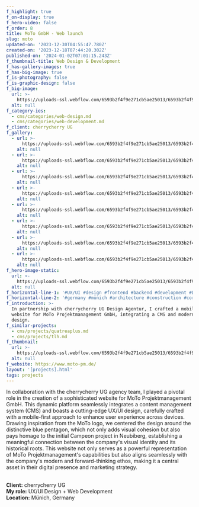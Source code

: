 ```yaml
---
f_highlight: true
f_on-display: true
f_hero-video: false
f_order: 8
title: MoTo GmbH - Web launch
slug: moto
updated-on: '2023-12-30T04:55:47.780Z'
created-on: '2023-12-18T07:44:20.302Z'
published-on: '2024-01-02T07:01:15.243Z'
f_thumbnail-title: Web Design & Development
f_has-gallery-images: true
f_has-big-image: true
f_is-photography: false
f_is-graphic-design: false
f_big-image:
  url: >-
    https://uploads-ssl.webflow.com/6593b2f4f9e271cb5ae25013/6593b2f4f9e271cb5ae251d0_moto-03.jpg
  alt: null
f_category-ies:
  - cms/categories/web-design.md
  - cms/categories/web-development.md
f_client: cherrycherry UG
f_gallery:
  - url: >-
      https://uploads-ssl.webflow.com/6593b2f4f9e271cb5ae25013/6593b2f4f9e271cb5ae251ce_moto-02.jpg
    alt: null
  - url: >-
      https://uploads-ssl.webflow.com/6593b2f4f9e271cb5ae25013/6593b2f4f9e271cb5ae251cd_moto-06.jpg
    alt: null
  - url: >-
      https://uploads-ssl.webflow.com/6593b2f4f9e271cb5ae25013/6593b2f4f9e271cb5ae251c8_d2d15970-9fd4-4b26-ba81-93d8d0118146.jpg
    alt: null
  - url: >-
      https://uploads-ssl.webflow.com/6593b2f4f9e271cb5ae25013/6593b2f4f9e271cb5ae251ca_moto-07.jpg
    alt: null
  - url: >-
      https://uploads-ssl.webflow.com/6593b2f4f9e271cb5ae25013/6593b2f4f9e271cb5ae251d0_moto-03.jpg
    alt: null
  - url: >-
      https://uploads-ssl.webflow.com/6593b2f4f9e271cb5ae25013/6593b2f4f9e271cb5ae251cb_moto-08.jpg
    alt: null
  - url: >-
      https://uploads-ssl.webflow.com/6593b2f4f9e271cb5ae25013/6593b2f4f9e271cb5ae251cc_moto-05.jpg
    alt: null
  - url: >-
      https://uploads-ssl.webflow.com/6593b2f4f9e271cb5ae25013/6593b2f4f9e271cb5ae251c9_moto-09.jpg
    alt: null
f_hero-image-static:
  url: >-
    https://uploads-ssl.webflow.com/6593b2f4f9e271cb5ae25013/6593b2f4f9e271cb5ae251cf_hero-v2.jpg
  alt: null
f_horizontal-line-1: '#UX/UI #design #frontend #backend #development #DNS #setup'
f_horizontal-line-2: '#germany #münich #architecture #construction #corporate'
f_introduction: >-
  In partnership with cherrycherry UG Design Agentur, I crafted a mobile-centric
  website for MoTo Projektmanagement GmbH, integrating a CMS and modern UX/UI
  design.
f_similar-projects:
  - cms/projects/quatreaplus.md
  - cms/projects/tlh.md
f_thumbnail:
  url: >-
    https://uploads-ssl.webflow.com/6593b2f4f9e271cb5ae25013/6593b2f4f9e271cb5ae251d2_thumbnail-v2.jpg
  alt: null
f_website: https://www.moto-pm.de/
layout: '[projects].html'
tags: projects
---
```


In collaboration with the cherrycherry UG agency team, I played a pivotal role in the creation of a sophisticated website for MoTo Projektmanagement GmbH. This dynamic platform seamlessly integrates a content management system (CMS) and boasts a cutting-edge UX/UI design, carefully crafted with a mobile-first approach to enhance user experience across devices. Drawing inspiration from the MoTo logo, we centered the design around the distinctive blue pentagon, which not only adds visual cohesion but also pays homage to the initial Campeon project in Neubiberg, establishing a meaningful connection between the company's visual identity and its historical roots. This website not only serves as a powerful representation of MoTo Projektmanagement's capabilities but also aligns seamlessly with the company's modern and forward-thinking ethos, making it a central asset in their digital presence and marketing strategy.  
‍

**Client:** cherrycherry UG  
**My role:** UX/UI Design + Web Development  
**Location:** Münich, Germany
